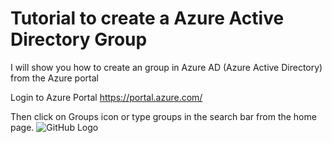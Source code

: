 # Tutorial to create a Azure Active Directory Group
I will show you how to create an group in Azure AD (Azure Active Directory) from the Azure portal

Login to Azure Portal https://portal.azure.com/ 

Then click on Groups icon or type groups in the search bar from the home page.
![GitHub Logo](/automateit_final.jpg)
